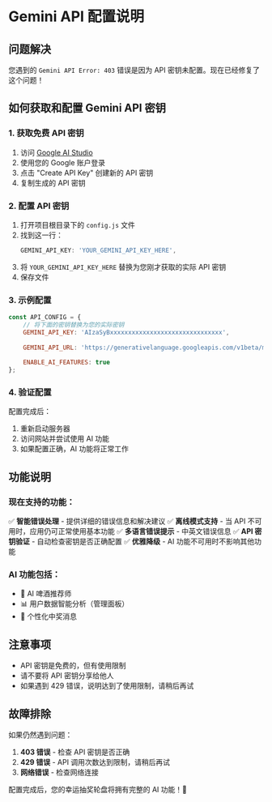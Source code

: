 # Gemini API 配置说明

## 问题解决

您遇到的 `Gemini API Error: 403` 错误是因为 API 密钥未配置。现在已经修复了这个问题！

## 如何获取和配置 Gemini API 密钥

### 1. 获取免费 API 密钥

1. 访问 [Google AI Studio](https://aistudio.google.com/app/apikey)
2. 使用您的 Google 账户登录
3. 点击 "Create API Key" 创建新的 API 密钥
4. 复制生成的 API 密钥

### 2. 配置 API 密钥

1. 打开项目根目录下的 `config.js` 文件
2. 找到这一行：
   ```javascript
   GEMINI_API_KEY: 'YOUR_GEMINI_API_KEY_HERE',
   ```
3. 将 `YOUR_GEMINI_API_KEY_HERE` 替换为您刚才获取的实际 API 密钥
4. 保存文件

### 3. 示例配置

```javascript
const API_CONFIG = {
    // 将下面的密钥替换为您的实际密钥
    GEMINI_API_KEY: 'AIzaSyBxxxxxxxxxxxxxxxxxxxxxxxxxxxxxxx',
    
    GEMINI_API_URL: 'https://generativelanguage.googleapis.com/v1beta/models/gemini-2.0-flash:generateContent',
    
    ENABLE_AI_FEATURES: true
};
```

### 4. 验证配置

配置完成后：
1. 重新启动服务器
2. 访问网站并尝试使用 AI 功能
3. 如果配置正确，AI 功能将正常工作

## 功能说明

### 现在支持的功能：

✅ **智能错误处理** - 提供详细的错误信息和解决建议
✅ **离线模式支持** - 当 API 不可用时，应用仍可正常使用基本功能
✅ **多语言错误提示** - 中英文错误信息
✅ **API 密钥验证** - 自动检查密钥是否正确配置
✅ **优雅降级** - AI 功能不可用时不影响其他功能

### AI 功能包括：

- 🍺 AI 啤酒推荐师
- 📊 用户数据智能分析（管理面板）
- 🎉 个性化中奖消息

## 注意事项

- API 密钥是免费的，但有使用限制
- 请不要将 API 密钥分享给他人
- 如果遇到 429 错误，说明达到了使用限制，请稍后再试

## 故障排除

如果仍然遇到问题：

1. **403 错误** - 检查 API 密钥是否正确
2. **429 错误** - API 调用次数达到限制，请稍后再试
3. **网络错误** - 检查网络连接

配置完成后，您的幸运抽奖轮盘将拥有完整的 AI 功能！🎉